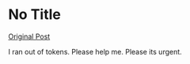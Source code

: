 # No Title

[Original Post](https://discourse.onlinedegree.iitm.ac.in/t/164277/589)

<p>I ran out of tokens. Please help me. Please its urgent.</p>